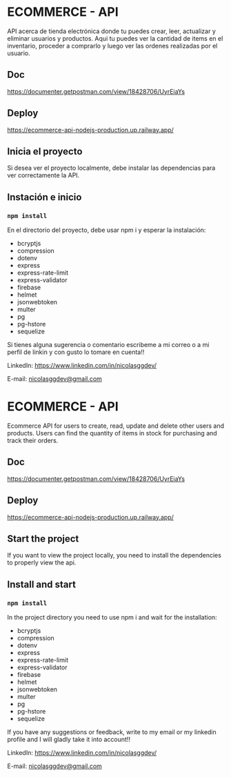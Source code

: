 # ECOMMERCE - API

API acerca de tienda electrónica donde tu puedes crear, leer, actualizar y eliminar usuarios y productos. Aqui tu puedes ver la cantidad de items en el inventario, proceder a comprarlo y luego ver las ordenes realizadas por el usuario.

## Doc

https://documenter.getpostman.com/view/18428706/UyrEiaYs

## Deploy

https://ecommerce-api-nodejs-production.up.railway.app/

## Inicia el proyecto

Si desea ver el proyecto localmente, debe instalar las dependencias para ver correctamente la API.

## Instación e inicio

### `npm install`

En el directorio del proyecto, debe usar npm i y esperar la instalación:

<ul>
  <li>bcryptjs</li>
  <li>compression</li>
  <li>dotenv</li>
  <li>express</li>
  <li>express-rate-limit</li>
  <li>express-validator</li>
  <li>firebase</li>
  <li>helmet</li>
  <li>jsonwebtoken</li>
  <li>multer</li>
  <li>pg</li>
  <li>pg-hstore</li>
  <li>sequelize</li>
</ul>

Si tienes alguna sugerencia o comentario escribeme a mi correo o a mi perfil de linkin y con gusto lo tomare en cuenta!!

LinkedIn: https://www.linkedin.com/in/nicolasggdev/

E-mail: nicolasggdev@gmail.com

# ECOMMERCE - API

Ecommerce API for users to create, read, update and delete other users and products. Users can find the quantity of items in stock for purchasing and track their orders.

## Doc

https://documenter.getpostman.com/view/18428706/UyrEiaYs

## Deploy

https://ecommerce-api-nodejs-production.up.railway.app/

## Start the project

If you want to view the project locally, you need to install the dependencies to properly view the api.

## Install and start

### `npm install`

In the project directory you need to use npm i and wait for the installation:

<ul>
  <li>bcryptjs</li>
  <li>compression</li>
  <li>dotenv</li>
  <li>express</li>
  <li>express-rate-limit</li>
  <li>express-validator</li>
  <li>firebase</li>
  <li>helmet</li>
  <li>jsonwebtoken</li>
  <li>multer</li>
  <li>pg</li>
  <li>pg-hstore</li>
  <li>sequelize</li>
</ul>

If you have any suggestions or feedback, write to my email or my linkedin profile and I will gladly take it into account!!

LinkedIn: https://www.linkedin.com/in/nicolasggdev/

E-mail: nicolasggdev@gmail.com
